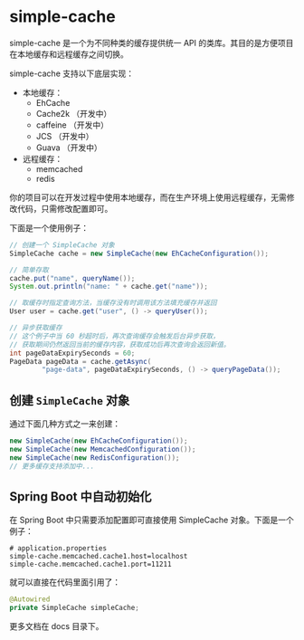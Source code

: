 # simple-cache

simple-cache 是一个为不同种类的缓存提供统一 API 的类库。其目的是方便项目在本地缓存和远程缓存之间切换。

simple-cache 支持以下底层实现：

- 本地缓存：
  - EhCache
  - Cache2k （开发中）
  - caffeine （开发中）
  - JCS （开发中）
  - Guava （开发中）
- 远程缓存：
  - memcached
  - redis

你的项目可以在开发过程中使用本地缓存，而在生产环境上使用远程缓存，无需修改代码，只需修改配置即可。

下面是一个使用例子：

```java
// 创建一个 SimpleCache 对象
SimpleCache cache = new SimpleCache(new EhCacheConfiguration());

// 简单存取
cache.put("name", queryName());
System.out.println("name: " + cache.get("name"));

// 取缓存时指定查询方法，当缓存没有时调用该方法填充缓存并返回
User user = cache.get("user", () -> queryUser());

// 异步获取缓存
// 这个例子中当 60 秒超时后，再次查询缓存会触发后台异步获取，
// 获取期间仍然返回当前的缓存内容，获取成功后再次查询会返回新值。
int pageDataExpirySeconds = 60;
PageData pageData = cache.getAsync(
        "page-data", pageDataExpirySeconds, () -> queryPageData());
```

## 创建 `SimpleCache` 对象

通过下面几种方式之一来创建：

```java
new SimpleCache(new EhCacheConfiguration());
new SimpleCache(new MemcachedConfiguration());
new SimpleCache(new RedisConfiguration());
// 更多缓存支持添加中...
```

## Spring Boot 中自动初始化

在 Spring Boot 中只需要添加配置即可直接使用 SimpleCache 对象。下面是一个例子：

```properties
# application.properties
simple-cache.memcached.cache1.host=localhost
simple-cache.memcached.cache1.port=11211
```

就可以直接在代码里面引用了：

```java
@Autowired
private SimpleCache simpleCache;
```

更多文档在 docs 目录下。
